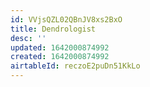 ```yaml
---
id: VVjsQZL02QBnJV8xs2BxO
title: Dendrologist
desc: ''
updated: 1642000874992
created: 1642000874992
airtableId: reczoE2puDn51KkLo
---
```


